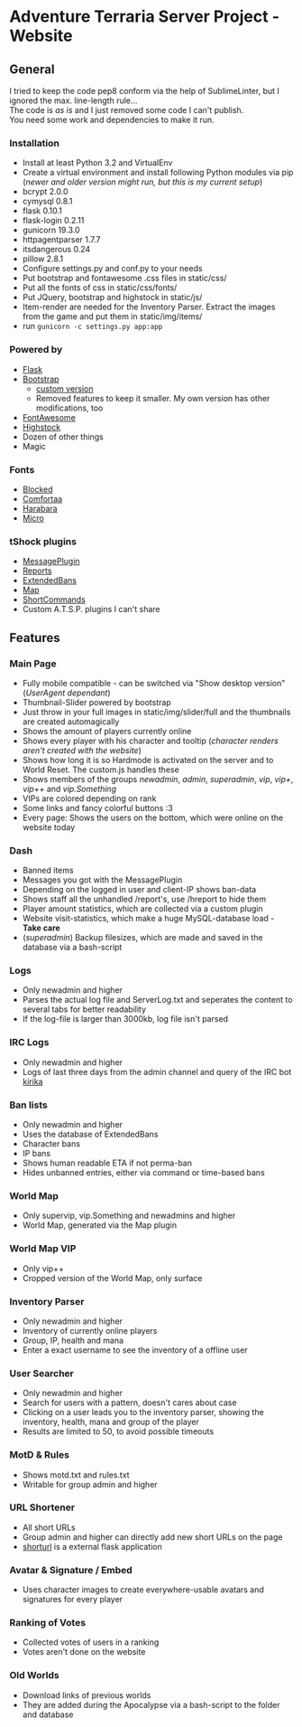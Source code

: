 # Adventure Terraria Server Project - Website

## General
I tried to keep the code pep8 conform via the help of SublimeLinter, but I ignored the max. line-length rule...  
The code is *as is* and I just removed some code I can't publish.  
You need some work and dependencies to make it run.

### Installation
* Install at least Python 3.2 and VirtualEnv
* Create a virtual environment and install following Python modules via pip (*newer and older version might run, but this is my current setup*)
 * bcrypt 2.0.0
 * cymysql 0.8.1
 * flask 0.10.1
 * flask-login 0.2.11
 * gunicorn 19.3.0
 * httpagentparser 1.7.7
 * itsdangerous 0.24
 * pillow 2.8.1
* Configure settings.py and conf.py to your needs
* Put bootstrap and fontawesome .css files in static/css/
* Put all the fonts of css in static/css/fonts/
* Put JQuery, bootstrap and highstock in static/js/
* Item-render are needed for the Inventory Parser. Extract the images from the game and put them in static/img/items/
* run ``gunicorn -c settings.py app:app``

### Powered by
 * [Flask]
 * [Bootstrap]
   * [custom version]
   * Removed features to keep it smaller. My own version has other modifications, too
 * [FontAwesome]
 * [Highstock]
 * Dozen of other things
 * Magic


### Fonts
  * [Blocked]
  * [Comfortaa]
  * [Harabara]
  * [Micro]

### tShock plugins
* [MessagePlugin]
* [Reports]
* [ExtendedBans]
* [Map]
* [ShortCommands]
* Custom A.T.S.P. plugins I can't share

## Features
### Main Page
* Fully mobile compatible - can be switched via "Show desktop version" (*UserAgent dependant*)
* Thumbnail-Slider powered by bootstrap
 * Just throw in your full images in static/img/slider/full and the thumbnails are created automagically
* Shows the amount of players currently online
* Shows every player with his character and tooltip (*character renders aren't created with the website*)
* Shows how long it is so Hardmode is activated on the server and to World Reset. The custom.js handles these
* Shows members of the groups *newadmin*, *admin*, *superadmin*, *vip*, *vip+*, *vip++* and *vip.Something*
 * VIPs are colored depending on rank
* Some links and fancy colorful buttons :3
* Every page: Shows the users on the bottom, which were online on the website today

### Dash
* Banned items
* Messages you got with the MessagePlugin
* Depending on the logged in user and client-IP shows ban-data
* Shows staff all the unhandled /report's, use /hreport to hide them
* Player amount statistics, which are collected via a custom plugin
* Website visit-statistics, which make a huge MySQL-database load - **Take care**
* (*superadmin*) Backup filesizes, which are made and saved in the database via a bash-script

### Logs
* Only newadmin and higher
* Parses the actual log file and ServerLog.txt and seperates the content to several tabs for better readability
 * If the log-file is larger than 3000kb, log file isn't parsed

### IRC Logs
* Only newadmin and higher
* Logs of last three days from the admin channel and query of the IRC bot [kirika]

### Ban lists
* Only newadmin and higher
* Uses the database of ExtendedBans
* Character bans
* IP bans
* Shows human readable ETA if not perma-ban
* Hides unbanned entries, either via command or time-based bans

### World Map
* Only supervip, vip.Something and newadmins and higher
* World Map, generated via the Map plugin

### World Map VIP
* Only vip++
* Cropped version of the World Map, only surface

### Inventory Parser
* Only newadmin and higher
* Inventory of currently online players
* Group, IP, health and mana
* Enter a exact username to see the inventory of a offline user

### User Searcher
* Only newadmin and higher
* Search for users with a pattern, doesn't cares about case
* Clicking on a user leads you to the inventory parser, showing the inventory, health, mana and group of the player
* Results are limited to 50, to avoid possible timeouts

### MotD & Rules
* Shows motd.txt and rules.txt
* Writable for group admin and higher

### URL Shortener
* All short URLs
* Group admin and higher can directly add new short URLs on the page
* [shorturl] is a external flask application

### Avatar & Signature / Embed
* Uses character images to create everywhere-usable avatars and signatures for every player

### Ranking of Votes
* Collected votes of users in a ranking
* Votes aren't done on the website

### Old Worlds
* Download links of previous worlds
* They are added during the Apocalypse via a bash-script to the folder and database

[bootstrap]:http://getbootstrap.com/
[FontAwesome]:http://fortawesome.github.io/Font-Awesome/
[flask]:http://flask.pocoo.org/
[blocked]:http://www.dafont.com/de/blocked.font
[comfortaa]:http://www.dafont.com/de/comfortaa.font
[harabara]:http://www.dafont.com/de/harabara.font
[micro]:http://www.dafont.com/de/micro.font
[MessagePlugin]:https://github.com/Stealownz/MessagePlugin
[reports]:https://tshock.co/xf/index.php?resources/reports.69/
[ExtendedBans]:https://github.com/Stealownz/ExtendedBans
[map]:https://tshock.co/xf/index.php?resources/map.18/
[custom version]:http://getbootstrap.com/customize/?id=0f13f92733d84602050c
[shortcommands]:https://github.com/Stealownz/ShortCommands
[kirika]:https://github.com/Nama/kirika/
[shorturl]:https://gist.github.com/Nama/c318c92109c8bf5c52c9
[highstock]:http://www.highcharts.com/stock/demo/
